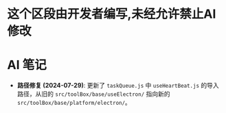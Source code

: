 # 这个区段由开发者编写,未经允许禁止AI修改

# AI 笔记

- **路径修复 (2024-07-29)**: 更新了 `taskQueue.js` 中 `useHeartBeat.js` 的导入路径，从旧的 `src/toolBox/base/useElectron/` 指向新的 `src/toolBox/base/platform/electron/`。 